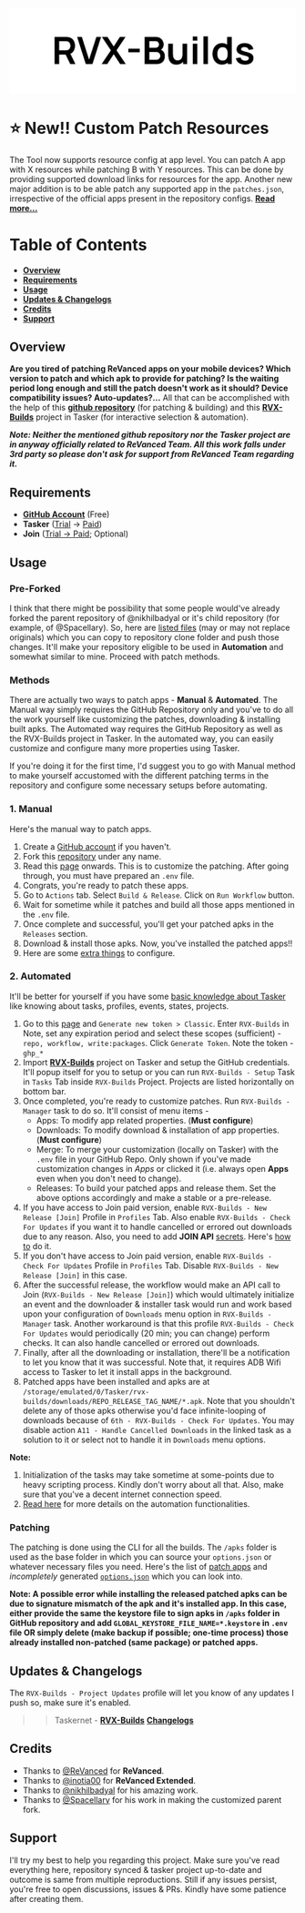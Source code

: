 <picture>
  <source media="(prefers-color-scheme: dark)" srcset="https://raw.githubusercontent.com/IMXEren/rvx-builds/main/auto/profile/logo_big_dark-bg.svg">
  <img alt="rvx-builds_logo" src="https://raw.githubusercontent.com/IMXEren/rvx-builds/main/auto/profile/logo_big_light-bg.svg">
</picture>

# ⭐ New!! Custom Patch Resources

The Tool now supports resource config at app level. You can patch A app with X resources while patching B with Y resources. This can be done by providing supported download links for resources for the app. Another new major addition is to be able patch any supported app in the `patches.json`, irrespective of the official apps present in the repository configs. [**Read more...**](/auto/docs/customize-patches.md)

# Table of Contents

- [**Overview**](#overview)
- [**Requirements**](#requirements)
- [**Usage**](#usage)
- [**Updates & Changelogs**](#updates--changelogs)
- [**Credits**](#credits)
- [**Support**](#support)

## Overview

**Are you tired of patching ReVanced apps on your mobile devices? Which version to patch and which apk to provide for patching? Is the waiting period long enough and still the patch doesn't work as it should? Device compatibility issues? Auto-updates?...** All that can be accomplished with the help of this [**github repository**](https://github.com/IMXEren/rvx-builds) (for patching & building) and this [**RVX-Builds**](https://taskernet.com/shares/?user=AS35m8k0QSchKA1x02SixFIhiL41a828J1qapOYfcEuyL2zSn%2FfJTN5WVSi01o18x6EAFb4%3D&id=Project%3ARVX-Builds) project in Tasker (for interactive selection & automation).

***Note: Neither the mentioned github repository nor the Tasker project are in anyway officially related to ReVanced Team. All this work falls under 3rd party so please don't ask for support from ReVanced Team regarding it.***

## Requirements

- [**GitHub Account**](https://github.com/join) (Free)
- **Tasker** ([Trial](https://tasker.joaoapps.com/download.html) -> [Paid](https://play.google.com/store/apps/details?id=net.dinglisch.android.taskerm))
- **Join** ([Trial -> Paid](https://play.google.com/store/apps/details?id=com.joaomgcd.join); Optional)

## Usage

### Pre-Forked

I think that there might be possibility that some people would've already forked the parent repository of @nikhilbadyal or it's child repository (for example, of @Spacellary). So, here are [listed files](/auto/docs/pre-forked.md) (may or may not replace originals) which you can copy to repository clone folder and push those changes. It'll make your repository eligible to be used in **Automation** and somewhat similar to mine. Proceed with patch methods.

### Methods

There are actually two ways to patch apps - **Manual** & **Automated**. The Manual way simply requires the GitHub Repository only and you've to do all the work yourself like customizing the patches, downloading & installing built apks. The Automated way requires the GitHub Repository as well as the RVX-Builds project in Tasker. In the automated way, you can easily customize and configure many more properties using Tasker.

If you're doing it for the first time, I'd suggest you to go with Manual method to make yourself accustomed with the different patching terms in the repository and configure some necessary setups before automating.

### 1. Manual

Here's the manual way to patch apps.

1. Create a [GitHub account](https://github.com/join) if you haven't.
2. Fork this [repository](https://github.com/IMXEren/rvx-builds) under any name.
3. Read this [page](/auto/docs/customize-patches.md) onwards. This is to customize the patching. After going through, you must have prepared an `.env` file.
4. Congrats, you're ready to patch these apps.
5. Go to `Actions` tab. Select `Build & Release`. Click on `Run Workflow` button.
6. Wait for sometime while it patches and build all those apps mentioned in the `.env` file.
7. Once complete and successful, you'll get your patched apks in the `Releases` section.
8. Download & install those apks. Now, you've installed the patched apps!!
9. Here are some [extra things](/auto/docs/extras.md) to configure.

### 2. Automated

It'll be better for yourself if you have some [basic knowledge about Tasker](https://www.youtube.com/watch?v=EVNUGUv-lIY) like knowing about tasks, profiles, events, states, projects.

1. Go to this [page](https://github.com/settings/tokens) and `Generate new token > Classic`. Enter `RVX-Builds` in Note, set any expiration period and select these scopes (sufficient) - `repo, workflow, write:packages`. Click `Generate Token`. Note the token - `ghp_*`
2. Import [**RVX-Builds**](https://taskernet.com/shares/?user=AS35m8k0QSchKA1x02SixFIhiL41a828J1qapOYfcEuyL2zSn%2FfJTN5WVSi01o18x6EAFb4%3D&id=Project%3ARVX-Builds) project on Tasker and setup the GitHub credentials. It'll popup itself for you to setup or you can run `RVX-Builds - Setup` Task in `Tasks` Tab inside `RVX-Builds` Project. Projects are listed horizontally on bottom bar.
3. Once completed, you're ready to customize patches. Run `RVX-Builds - Manager` task to do so. It'll consist of menu items -
    - Apps: To modify app related properties. (**Must configure**)
    - Downloads: To modify download & installation of app properties. (**Must configure**)
    - Merge: To merge your customization (locally on Tasker) with the `.env` file in your GitHub Repo. Only shown if you've made customization changes in *Apps* or clicked it (i.e. always open **Apps** even when you don't need to change).
    - Releases: To build your patched apps and release them. Set the above options accordingly and make a stable or a pre-release.
4. If you have access to Join paid version, enable `RVX-Builds - New Release [Join]` Profile in `Profiles` Tab. Also enable `RVX-Builds - Check For Updates` if you want it to handle cancelled or errored out downloads due to any reason. Also, you need to add **JOIN API** [secrets](/auto/docs/extras.md#github-secrets). Here's [how to](/auto/docs/extras.md#join-api) do it.
5. If you don't have access to Join paid version, enable `RVX-Builds - Check For Updates` Profile in `Profiles` Tab. Disable `RVX-Builds - New Release [Join]` in this case.
6. After the successful release, the workflow would make an API call to Join (`RVX-Builds - New Release [Join]`) which would ultimately initialize an event and the downloader & installer task would run and work based upon your configuration of `Downloads` menu option in `RVX-Builds - Manager` task. Another workaround is that this profile `RVX-Builds - Check For Updates` would periodically (20 min; you can change) perform checks. It can also handle cancelled or errored out downloads.
7. Finally, after all the downloading or installation, there'll be a notification to let you know that it was successful. Note that, it requires ADB Wifi access to Tasker to let it install apps in the background.
8. Patched apps have been installed and apks are at `/storage/emulated/0/Tasker/rvx-builds/downloads/REPO_RELEASE_TAG_NAME/*.apk`. Note that you shouldn't delete any of those apks otherwise you'd face infinite-looping of downloads because of `6th - RVX-Builds - Check For Updates`. You may disable action `A11 - Handle Cancelled Downloads` in the linked task as a solution to it or select not to handle it in `Downloads` menu options.

**Note:**
   1. Initialization of the tasks may take sometime at some-points due to heavy scripting process. Kindly don't worry about all that. Also, make sure that you've a decent internet connection speed.
   2. [Read here](/auto/docs/tasker-automation.md) for more details on the automation functionalities.

### Patching

The patching is done using the CLI for all the builds. The `/apks` folder is used as the base folder in which you can source your `options.json` or whatever necessary files you need. Here's the list of [patch apps](../../tree/changelogs/auto/apps/README.md) and *incompletely* generated [`options.json`](../../tree/changelogs/auto/apps/options) which you can look into.

**Note: A possible error while installing the released patched apks can be due to signature mismatch of the apk and it's installed app. In this case, either provide the same the keystore file to sign apks in `/apks` folder in GitHub repository and add `GLOBAL_KEYSTORE_FILE_NAME=*.keystore` in `.env` file OR simply delete (make backup if possible; one-time process) those already installed non-patched (same package) or patched apps.**

## Updates & Changelogs

The `RVX-Builds - Project Updates` profile will let you know of any updates I push so, make sure it's enabled.

>> Taskernet - [**RVX-Builds**](https://taskernet.com/shares/?user=AS35m8k0QSchKA1x02SixFIhiL41a828J1qapOYfcEuyL2zSn%2FfJTN5WVSi01o18x6EAFb4%3D&id=Project%3ARVX-Builds)
[**Changelogs**](/auto/updates/CHANGELOG.md)

## Credits

- Thanks to [@ReVanced](https://github.com/revanced) for **ReVanced**.
- Thanks to [@inotia00](https://github.com/inotia00) for **ReVanced Extended**.
- Thanks to [@nikhilbadyal](https://github.com/nikhilbadyal/docker-py-revanced) for his amazing work.
- Thanks to [@Spacellary](https://github.com/Spacellary/ReVanced-Extended-Automated-Builds) for his work in making the customized parent fork.

## Support

I'll try my best to help you regarding this project. Make sure you've read everything here, repository synced & tasker project up-to-date and outcome is same from multiple reproductions. Still if any issues persist, you're free to open discussions, issues & PRs. Kindly have some patience after creating them.
